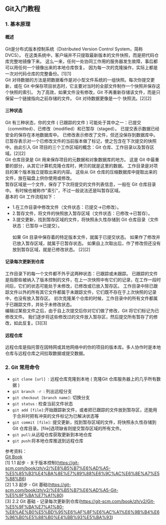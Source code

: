 ## Git入门教程
### 1. 基本原理
####  概述
   Git是分布式版本控制系统（Distributed Version Control System，简称 DVCS）。 在这类系统中，客户端并不只提取最新版本的文件快照，而是把代码仓库完整地镜像下来。 这么一来，任何一处协同工作用的服务器发生故障，事后都可以用任何一个镜像出来的本地仓库恢复。 因为每一次的克隆操作，实际上都是一次对代码仓库的完整备份。[1][1]
<br>
   Git 对待数据的方法是把数据看作是对小型文件系统的一组快照。每次你提交更新，或在 Git 中保存项目状态时，它主要对当时的全部文件制作一个快照并保存这个快照的索引。 为了高效，如果文件没有修改，Git 不再重新存储该文件，而是只保留一个链接指向之前存储的文件。 Git 对待数据更像是一个 快照流。[2][2] 
####  三种状态
   Git 有三种状态，你的文件 ( 已跟踪的文件 ) 可能处于其中之一：已提交（committed）、已修改（modified）和已暂存（staged）。 已提交表示数据已经安全的保存在本地数据库中。 已修改表示修改了文件，但还没保存到数据库中。 已暂存表示对一个已修改文件的当前版本做了标记，使之包含在下次提交的快照中。由此引入 Git 项目的三个工作区域的概念：Git 仓库、工作目录以及暂存区域。[2][2] 
<br>
   Git 仓库目录是 Git 用来保存项目的元数据和对象数据库的地方。 这是 Git 中最重要的部分，从其它计算机克隆仓库时，拷贝的就是这里的数据。
工作目录是对项目的某个版本独立提取出来的内容。 这些从 Git 仓库的压缩数据库中提取出来的文件，放在磁盘上供你使用或修改。
<br>
   暂存区域是一个文件，保存了下次将提交的文件列表信息，一般在 Git 仓库目录中。 有时候也被称作"索引"，不过一般说法还是叫暂存区域。
<br>
   基本的 Git 工作流程如下：
* 1.在工作目录中修改文件（文件状态：已提交->已修改）。
* 2.暂存文件，将文件的快照放入暂存区域（文件状态：已修改->已暂存）。
* 3.提交更新，找到暂存区域的文件，将快照永久性存储到 Git 仓库目录（文件状态：已暂存->已提交）。
<br><br>
   如果 Git 目录中保存着的特定版本文件，就属于已提交状态。 如果作了修改并已放入暂存区域，就属于已暂存状态。 如果自上次取出后，作了修改但还没有放到暂存区域，就是已修改状态。 [2][2]
####  记录每次更新到仓库
   工作目录下的每一个文件都不外乎这两种状态：已跟踪或未跟踪。 已跟踪的文件是指那些被纳入了版本控制的文件，在上一次快照中有它们的记录，在工作一段时间后，它们的状态可能处于未修改，已修改或已放入暂存区。 工作目录中除已跟踪文件以外的所有其它文件都属于未跟踪文件，它们既不存在于上次快照的记录中，也没有放入暂存区。 初次克隆某个仓库的时候，工作目录中的所有文件都属于已跟踪文件，并处于未修改状态。
<br>
   编辑过某些文件之后，由于自上次提交后你对它们做了修改，Git 将它们标记为已修改文件。 我们逐步将这些修改过的文件放入暂存区，然后提交所有暂存了的修改，如此反复。[3][3]

####  远程仓库
   远程仓库是指托管在因特网或其他网络中的你的项目的版本库。多人协作时是本地仓库与远程仓库之间拉取数据或提交数据。

###  2. Git 常用命令
* `git clone [url] `: 远程仓库克隆到本地 ( 克隆Git 仓库服务器上的几乎所有数据 )
* `git branch -r `: 列出远程分支
* `git checkout [branch name]`: 切换分支
* `git status` : 检查当前文件状态
* `git add [file]`:开始跟踪新文件，或者把已跟踪的文件放到暂存区，还能用于合并时把有冲突的文件标记为已解决状态等
* `git commit [file]`: 提交更新，找到暂存区域的文件，将快照永久性存储到 Git 仓库目录。[file]选项缺省则提交暂存区域的所有文件。
* `git pull`:从远程仓库获取更新到本地仓库
* `git push`:将本地仓库推送到远程仓库





参考资料：
<br>
[Git Book](https://git-scm.com/book/zh/v2) 
<br>
[1] 1.1 起步 - 关于版本控制(https://git-scm.com/book/zh/v2/%E8%B5%B7%E6%AD%A5-%E5%85%B3%E4%BA%8E%E7%89%88%E6%9C%AC%E6%8E%A7%E5%88%B6) 
<br>
[2] 1.3 起步 - Git 基础(https://git-scm.com/book/zh/v2/%E8%B5%B7%E6%AD%A5-Git-%E5%9F%BA%E7%A1%80) 
<br>
[3] 2.2 Git 基础 - 记录每次更新到仓库(https://git-scm.com/book/zh/v2/Git-%E5%9F%BA%E7%A1%80-%E8%AE%B0%E5%BD%95%E6%AF%8F%E6%AC%A1%E6%9B%B4%E6%96%B0%E5%88%B0%E4%BB%93%E5%BA%93)
<br>
